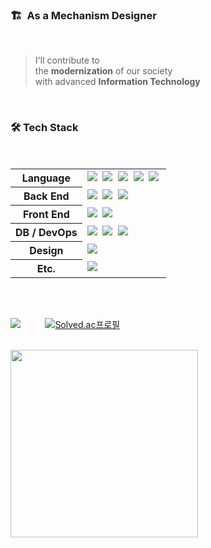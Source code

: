 <div>
  <h3>🏗️ &nbsp;As a Mechanism Designer</h3>
  
  <br>

  <blockquote>
    I'll contribute to<br>
    the <strong>modernization</strong> of our society<br>
    with advanced <strong>Information Technology</strong>
  </blockquote>
</div>

<br>

<h3>🛠 Tech Stack </h3>

<br>

<table>
  <tbody>
    <tr>
      <th>
        Language
      </th>
      <td>
        <img src="https://img.shields.io/badge/JavaScript-333?style=flat-square&logo=JavaScript&logoColor=F7DF1E&labelColor=323330">&nbsp;
        <img src="https://img.shields.io/badge/TypeScript-333?style=flat-square&logo=typescript&logoColor=007ACC&labelColor=white">&nbsp;
        <img src="https://img.shields.io/badge/Java-333?style=flat-square&logo=kotlin&logoColor=ED8B00&labelColor=ED8B00">&nbsp;
        <img src="https://img.shields.io/badge/Kotlin-333?style=flat-square&logo=kotlin&logoColor=white&labelColor=7F52FF">&nbsp;
        <img src="https://img.shields.io/badge/Python-333?style=flat-square&logo=python&logoColor=white&labelColor=3776AB">&nbsp;
      </td>
    </tr>
    <tr>
      <th>
        Back End
      </th>
      <td>
        <img src="https://img.shields.io/badge/Spring Boot-333?style=flat-square&logo=SpringBoot&logoColor=6DB33F&labelColor=white">&nbsp;
        <img src="https://img.shields.io/badge/Nest_JS-333?style=flat-square&logo=nestjs&logoColor=white&labelColor=E0234E">&nbsp;
        <img src="https://img.shields.io/badge/Django-333?style=flat-square&logo=django&logoColor=white&labelColor=092E20">&nbsp;
      </td>
    </tr>
    <tr>
      <th>
        Front End
      </th>
      <td>
        <img src="https://img.shields.io/badge/Next.js-333?style=flat-square&logo=Next.js&logoColor=white&labelColor=000000">&nbsp;
        <img src="https://img.shields.io/badge/React-333?style=flat-square&logo=React&logoColor=61DAFB&labelColor=black">&nbsp;
      </td>
    </tr>
    <tr>
      <th>
        DB / DevOps
      </th>
      <td>
        <img src="https://img.shields.io/badge/AWS-333?style=flat-square&logo=amazonwebservices&logoColor=FF9900&labelColor=232F3E">&nbsp;
        <img src="https://img.shields.io/badge/MySQL-333?style=flat-square&logo=MySQL&logoColor=white&labelColor=4479A1">&nbsp;
        <img src="https://img.shields.io/badge/Docker-333?style=flat-square&logo=Docker&logoColor=white&labelColor=2496ED">&nbsp;
      </td>
    </tr>
    <tr>
      <th>
        Design
      </th>
      <td>
        <img src="https://img.shields.io/badge/Figma-333?style=flat-square&logo=Figma&logoColor=white&labelColor=black">&nbsp;
      </td>
    </tr>
    <tr>
      <th>
        Etc.
      </th>
      <td>
        <img src="https://img.shields.io/badge/Notion-333?style=flat-square&logo=Notion&logoColor=black&labelColor=white">&nbsp;
      </td>
    </tr>
  </tbody>
</table>

<br><br>

<div>
  
  ![](https://github-readme-stats.vercel.app/api/top-langs/?username=m-dzn&layout=compact&theme=buefy&mdzn)
  &nbsp;&nbsp;&nbsp;&nbsp;&nbsp;&nbsp;&nbsp;&nbsp;
  [![Solved.ac프로필](http://mazassumnida.wtf/api/v2/generate_badge?boj=mdzn)](https://solved.ac/mdzn)
  
</div>

<br>

<a href="https://github.com/devxb/gitanimals">
  <img src="https://render.gitanimals.org/farms/m-dzn" width="300" />
</a>
